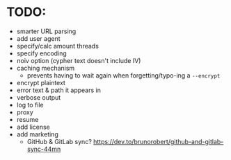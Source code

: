 # TODO:
- smarter URL parsing
- add user agent
- specify/calc amount threads
- specify encoding
- noiv option (cypher text doesn't include IV)
- caching mechanism
    - prevents having to wait again when forgetting/typo-ing a `--encrypt`
- encrypt plaintext
- error text & path it appears in
- verbose output
- log to file
- proxy
- resume
- add license
- add marketing
    - GitHub & GitLab sync? https://dev.to/brunorobert/github-and-gitlab-sync-44mn
